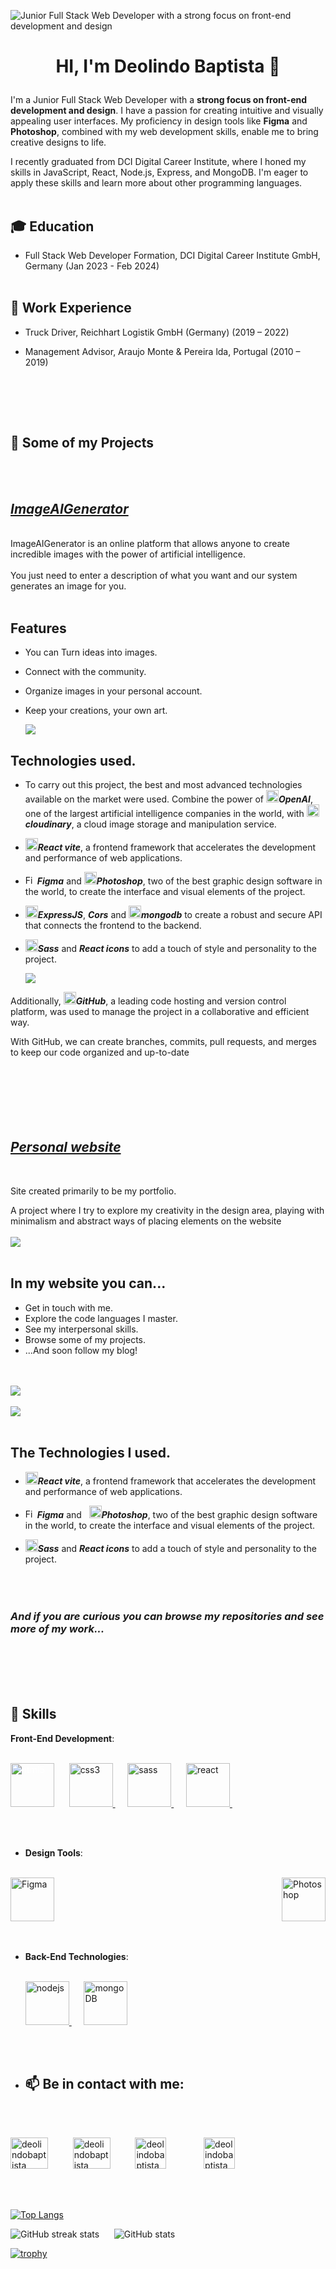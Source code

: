 ![ Junior Full Stack Web Developer with a strong focus on front-end development and design](https://github.com/Deobap73/Deobap73Pictures/blob/d98759bd98ae13d4f9ed7f8442c76e41eaa2a9bf/Assets/GitHub%20Banner.png)
# <p align="center">HI, I'm Deolindo Baptista 👋</p>

I'm a Junior Full Stack Web Developer with a **strong focus on front-end development and design**. I have a passion for creating intuitive and visually appealing user interfaces. My proficiency in design tools like **Figma** and **Photoshop**, combined with my web development skills, enable me to bring creative designs to life.

I recently graduated from DCI Digital Career Institute, where I honed my skills in JavaScript, React, Node.js, Express, and MongoDB. I'm eager to apply these skills and learn more about other programming languages.
<br> <br>

## 🎓 Education

- Full Stack Web Developer Formation, DCI Digital Career Institute GmbH, Germany (Jan 2023 - Feb 2024)
 <br> <br>

## 💼 Work Experience

- Truck Driver, Reichhart Logistik GmbH (Germany) (2019 – 2022)
- Management Advisor, Araujo Monte & Pereira lda, Portugal (2010 – 2019)

  <br> <br>


<br> 

## 📂 Some of my Projects

<br> <br>
## [_ImageAIGenerator_](https://www.image-aigenerator.com/)
 <br>
ImageAIGenerator is an online platform that allows anyone to create incredible images with the power of artificial intelligence.
<br> <br>
You just need to enter a description of what you want and our system generates an image for you.
<br> <br>

## Features

- You can Turn ideas into images.
- Connect with the community.
- Organize images in your personal account.
- Keep your creations, your own art.
 
  <img src="https://github.com/Deobap73/Deobap73Pictures/blob/daa96b511b7ebf571da282eaad4e505ebae1b9af/Assets/ImageAIGeneratorHomePage.png">

## Technologies used.

- To carry out this project, the best and most advanced technologies available on the market were used. Combine the power of <img src="https://raw.githubusercontent.com/Deobap73/Deobap73Pictures/main/Assets/openai-svgrepo-com.svg" alt="react" width="20" height="20"/>**_OpenAI_**, one of the largest artificial intelligence companies in the world, with <img src="https://raw.githubusercontent.com/Deobap73/Deobap73Pictures/main/Assets/cloudinary.svg" alt="react" width="20" height="20"/>**_cloudinary_**, a cloud image storage and manipulation service.

- <img src="https://raw.githubusercontent.com/devicons/devicon/master/icons/react/react-original-wordmark.svg" alt="react" width="20" height="20"/>**_React vite_**, a frontend framework that accelerates the development and performance of web applications.

- <img src="https://raw.githubusercontent.com/Deobap73/Deobap73Pictures/main/Assets/figma.svg" alt="Figma" width="15" height="15"/> **_Figma_** and     <img src="https://raw.githubusercontent.com/Deobap73/Deobap73Pictures/main/Assets/photoshop.svg" alt="Photoshop" width="20" height="20"/>**_Photoshop_**, two of the best graphic design software in the world, to create the interface and visual elements of the project.

- <img src="https://github.com/Deobap73/Deobap73Pictures/blob/772a63b51dc7f5598d4a7aa7375d49178768d608/Assets/pngegg.png" alt="react" width="20" height="20"/>**_ExpressJS_**, **_Cors_** and <img src="https://raw.githubusercontent.com/Deobap73/Deobap73Pictures/main/Assets/mongodb.svg" alt="mongoDB" width="20" height="20"/>**_mongodb_** to create a robust and secure API that connects the frontend to the backend.

- <img src="https://raw.githubusercontent.com/devicons/devicon/master/icons/sass/sass-original.svg" alt="sass" width="20" height="20"/>**_Sass_** and **_React icons_** to add a touch of style and personality to the project.

  <img src="https://github.com/Deobap73/AI-image-generator-Client-Side/blob/d9fd3c4d379a7a6a61c1caed46c357492bcf6a70/client/src/assets/ImageAIGeneratorLoginPage.png">

Additionally, <img src="https://raw.githubusercontent.com/Deobap73/Deobap73Pictures/main/Assets/github-svgrepo-com.svg" alt="sass" width="20" height="20"/>**_GitHub_**, a leading code hosting and version control platform, was used to manage the project in a collaborative and efficient way.

With GitHub, we can create branches, commits, pull requests, and merges to keep our code organized and up-to-date  
  <br> <br>
  <br> <br>
  <br> <br>
## [_Personal website_](http://www.deolindobaptista.com)
 <br>

Site created primarily to be my portfolio.

A project where I try to explore my creativity in the design area, playing with minimalism and abstract ways of placing elements on the website
<br> <br>
<img src="https://github.com/Deobap73/Deobap73Pictures/blob/70b097a5d9c5003a1d214750172ec6903339e596/Assets/PortfolioHomePage.png">
<br> <br>
## In my website you can...

- Get in touch with me.
- Explore the code languages I master.
- See my interpersonal skills.
- Browse some of my projects.
- ...And soon follow my blog!

<br> <br>
<img src="https://github.com/Deobap73/Deobap73Pictures/blob/70b097a5d9c5003a1d214750172ec6903339e596/Assets/PortfolioAboutPage.png">
<br> <br>
<img src="https://github.com/Deobap73/Deobap73Pictures/blob/70b097a5d9c5003a1d214750172ec6903339e596/Assets/PortfolioAboutPage2.png">
<br> <br>

## The Technologies I used.

- <img src="https://raw.githubusercontent.com/devicons/devicon/master/icons/react/react-original-wordmark.svg" alt="react" width="20" height="20"/>**_React vite_**, a frontend framework that accelerates the development and performance of web applications.

- <img src="https://raw.githubusercontent.com/Deobap73/Deobap73Pictures/main/Assets/figma.svg" alt="Figma" width="15" height="15"/> **_Figma_** and  &nbsp;   <img src="https://raw.githubusercontent.com/Deobap73/Deobap73Pictures/main/Assets/photoshop.svg" alt="Photoshop" width="20" height="20"/>**_Photoshop_**, two of the best graphic design software in the world, to create the interface and visual elements of the project.

- <img src="https://raw.githubusercontent.com/devicons/devicon/master/icons/sass/sass-original.svg" alt="sass" width="20" height="20"/>**_Sass_** and **_React icons_** to add a touch of style and personality to the project.
   <br> <br>
  <br> <br>
  
### _And if you are curious you can browse my repositories and see more of my work..._

  <br> <br>
   <br> <br>
   
## 🚀 Skills

**Front-End Development**: 
<br> <br>
<p align="left">
 <a href="https://www.w3.org/html/" target="_blank" rel="noreferrer" style="color: white;">
  <img src="https://raw.githubusercontent.com/devicons/devicon/master/icons/html5/html5-original-wordmark.svg" alt="html5" width="70" height="70"/>
</a>   &nbsp;&nbsp;&nbsp;&nbsp;      
  <a href="https://www.w3schools.com/css/" target="_blank" rel="noreferrer"> <img src="https://raw.githubusercontent.com/devicons/devicon/master/icons/css3/css3-original-wordmark.svg" alt="css3" width="70" height="70"/> </a> &nbsp;&nbsp;&nbsp;&nbsp;   
  <a href="https://sass-lang.com" target="_blank" rel="noreferrer"> <img src="https://raw.githubusercontent.com/devicons/devicon/master/icons/sass/sass-original.svg" alt="sass" width="70" height="70"/> </a>&nbsp;&nbsp;&nbsp;&nbsp;   
  <a href="https://reactjs.org/" target="_blank" rel="noreferrer"> <img src="https://raw.githubusercontent.com/devicons/devicon/master/icons/react/react-original-wordmark.svg" alt="react" width="70" height="70"/> </a>&nbsp;&nbsp;&nbsp;&nbsp;   
</p>
<br>
<br>

- **Design Tools**:
  <br> <br>
<div style="display: flex; justify-content: space-between; width="1" >
  <a href="https://www.figma.com/" target="_blank" rel="noreferrer">
    <img src="https://raw.githubusercontent.com/Deobap73/Deobap73Pictures/main/Assets/figma.svg" alt="Figma" width="70" height="70"/>
  </a>    &nbsp;&nbsp;&nbsp;&nbsp;          
  <a href="https://www.adobe.com/products/photoshop.html" target="_blank" rel="noreferrer">
    <img src="https://raw.githubusercontent.com/Deobap73/Deobap73Pictures/main/Assets/photoshop.svg" alt="Photoshop" width="70" height="70"/>
  </a>
</div>
 <br> <br>
 
- **Back-End Technologies**:
<br> <br>
  <p align="left">
  <a href="https://nodejs.org/en" target="_blank" rel="noreferrer"> <img src="https://raw.githubusercontent.com/Deobap73/Deobap73Pictures/main/Assets/nodejs.svg" alt="nodejs" width="70" height="70"/> </a> &nbsp;&nbsp;&nbsp;&nbsp;   
    <a href="https://www.mongodb.com/" target="_blank" rel="noreferrer"> <img src="https://raw.githubusercontent.com/Deobap73/Deobap73Pictures/main/Assets/mongodb.svg" alt="mongoDB" width="70" height="70"/> </a>
</p>
<br> <br>



- ## 📫  Be in contact with me:
<br> <br>
<p align="left">
    <a href="https://www.linkedin.com/in/deolindobaptista" target="blank"><img src="https://raw.githubusercontent.com/Deobap73/Deobap73Pictures/main/Assets/linked-in-alt.svg" alt="deolindobaptista" height="50" width="60" style="margin-right: 20px;" /></a>&nbsp;&nbsp;&nbsp;&nbsp;   
    <a href="https://github.com/Deobap73" target="blank"><img src="https://raw.githubusercontent.com/Deobap73/Deobap73Pictures/main/Assets/github.svg" alt="deolindobaptista" height="50" width="60" style="margin-right: 20px;" /></a>&nbsp;&nbsp;&nbsp;&nbsp;   
    <a href="https://wa.me/+4917634644129" target="blank"><img src="https://raw.githubusercontent.com/Deobap73/Deobap73Pictures/main/Assets/whatsapp.svg" alt="deolindobaptista" height="50" width="50" style="margin-right: 20px;" /></a>&nbsp;&nbsp;&nbsp;&nbsp;   
    <a href="mailto:contact@deolindobaptista.com" target="_blank">
        <img src="https://github.com/Deobap73/Deobap73Pictures/blob/c3ebd3b8d7ef3169a38eaa12dc0db698d4a4c255/Assets/email.png" alt="deolindobaptista" height="50" width="50" style="margin-left: 20px;" />
    </a>
</p>
<br> <br>






[![Top Langs](https://github-readme-stats.vercel.app/api/top-langs/?username=Deobap73)](https://github.com/anuraghazra/github-readme-stats)   


![GitHub streak stats](https://streak-stats.demolab.com/?user=Deobap73)  &nbsp;&nbsp;&nbsp;&nbsp;  ![GitHub stats](https://github-readme-stats.vercel.app/api?username=Deobap73&show_icons=true&count_private=true)  

[![trophy](https://github-profile-trophy.vercel.app/?username=Deobap73)](https://github.com/ryo-ma/github-profile-trophy)


